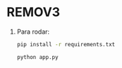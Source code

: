 # REMOV3

1. Para rodar:

    ```bash
    pip install -r requirements.txt
    ```

    ```bash
    python app.py
    ```
